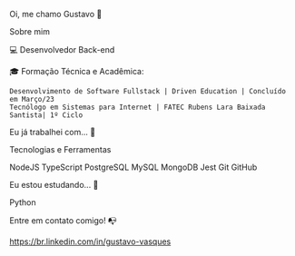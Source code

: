 
Oi, me chamo Gustavo 👋

Sobre mim

💻 Desenvolvedor Back-end

🎓 Formação Técnica e Acadêmica:

    Desenvolvimento de Software Fullstack | Driven Education | Concluído em Março/23
    Tecnólogo em Sistemas para Internet | FATEC Rubens Lara Baixada Santista| 1º Ciclo

Eu já trabalhei com... 🔧

Tecnologias e Ferramentas

NodeJS TypeScript PostgreSQL MySQL MongoDB Jest Git GitHub

Eu estou estudando... 🧩

Python

Entre em contato comigo! 📭

https://br.linkedin.com/in/gustavo-vasques

